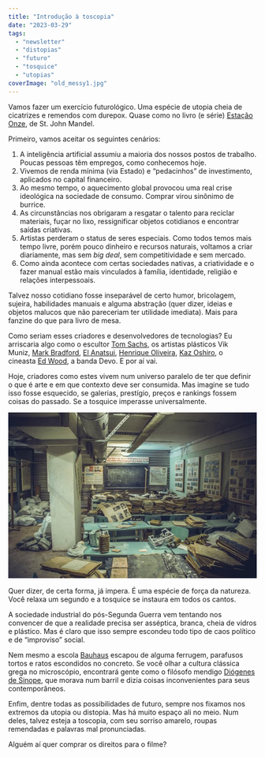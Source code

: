 ```yaml
---
title: "Introdução à toscopia"
date: "2023-03-29"
tags: 
  - "newsletter"
  - "distopias"
  - "futuro"
  - "tosquice"
  - "utopias"
coverImage: "old_messy1.jpg"
---
```


Vamos fazer um exercício futurológico. Uma espécie de utopia cheia de cicatrizes e remendos com durepox. Quase como no livro (e série) [Estação Onze](https://www.amazon.com.br/Esta%C3%A7%C3%A3o-Onze-John-Mandel-Emily/dp/8580577071?&linkCode=ll1&tag=eduf-20&linkId=d6267dbf34e91c51001ee10744b8df65&language=pt_BR&ref_=as_li_ss_tl), de St. John Mandel.

Primeiro, vamos aceitar os seguintes cenários:

1. A inteligência artificial assumiu a maioria dos nossos postos de trabalho. Poucas pessoas têm empregos, como conhecemos hoje.
2. Vivemos de renda mínima (via Estado) e “pedacinhos” de investimento, aplicados no capital financeiro.
3. Ao mesmo tempo, o aquecimento global provocou uma real crise ideológica na sociedade de consumo. Comprar virou sinônimo de burrice.
4. As circunstâncias nos obrigaram a resgatar o talento para reciclar materiais, fuçar no lixo, ressignificar objetos cotidianos e encontrar saídas criativas.
5. Artistas perderam o status de seres especiais. Como todos temos mais tempo livre, porém pouco dinheiro e recursos naturais, voltamos a criar diariamente, mas sem _big deal_, sem competitividade e sem mercado.
6. Como ainda acontece com certas sociedades nativas, a criatividade e o fazer manual estão mais vinculados à família, identidade, religião e relações interpessoais.

Talvez nosso cotidiano fosse inseparável de certo humor, bricolagem, sujeira, habilidades manuais e alguma abstração (quer dizer, ideias e objetos malucos que não pareceriam ter utilidade imediata). Mais para fanzine do que para livro de mesa.

Como seriam esses criadores e desenvolvedores de tecnologias? Eu arriscaria algo como o escultor [Tom Sachs](https://www.youtube.com/watch?v=d5IWhSKeZdc), os artistas plásticos Vik Muniz, [Mark Bradford](https://www.youtube.com/watch?v=jp9ck6IOkY0), [El Anatsui](https://www.youtube.com/watch?v=_d3RIE195JI), [Henrique Oliveira](https://www.youtube.com/watch?v=ajLfU6Hjwow), [Kaz Oshiro](https://www.youtube.com/watch?v=WFB8qsXPLJY), o cineasta [Ed Wood](https://www.youtube.com/watch?v=CawVaHxWvnA), a banda Devo. E por aí vai.

Hoje, criadores como estes vivem num universo paralelo de ter que definir o que é arte e em que contexto deve ser consumida. Mas imagine se tudo isso fosse esquecido, se galerias, prestígio, preços e rankings fossem coisas do passado. Se a tosquice imperasse universalmente.

![Lugar bagunçado com tecnologia antiga.](images/old_messy031.jpg)

Quer dizer, de certa forma, já impera. É uma espécie de força da natureza. Você relaxa um segundo e a tosquice se instaura em todos os cantos.

A sociedade industrial do pós-Segunda Guerra vem tentando nos convencer de que a realidade precisa ser asséptica, branca, cheia de vidros e plástico. Mas é claro que isso sempre escondeu todo tipo de caos político e de “improviso” social.

Nem mesmo a escola [Bauhaus](https://en.wikipedia.org/wiki/Bauhaus) escapou de alguma ferrugem, parafusos tortos e ratos escondidos no concreto. Se você olhar a cultura clássica grega no microscópio, encontrará gente como o filósofo mendigo [Diógenes de Sinope](https://pt.wikipedia.org/wiki/Di%C3%B3genes_de_Sinope), que morava num barril e dizia coisas inconvenientes para seus contemporâneos.

Enfim, dentre todas as possibilidades de futuro, sempre nos fixamos nos extremos da utopia ou distopia. Mas há muito espaço ali no meio. Num deles, talvez esteja a toscopia, com seu sorriso amarelo, roupas remendadas e palavras mal pronunciadas.

Alguém aí quer comprar os direitos para o filme?

